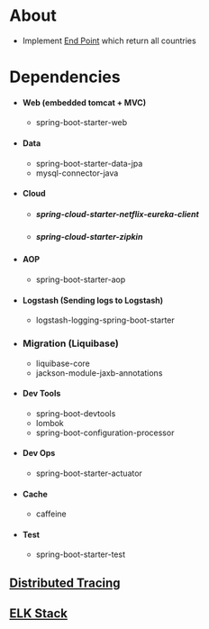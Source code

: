 About
=====
- Implement [End Point](http://localhost:5200/swagger-ui/index.html#/country-controller) which return all countries 

Dependencies
============

- #### Web (embedded tomcat + MVC)
    - spring-boot-starter-web
- #### Data
    - spring-boot-starter-data-jpa
    - mysql-connector-java
- #### Cloud
    - ##### spring-cloud-starter-netflix-eureka-client
    - ##### spring-cloud-starter-zipkin
- #### AOP
    - spring-boot-starter-aop
- #### Logstash (Sending logs to Logstash)
    - logstash-logging-spring-boot-starter
- ### Migration (Liquibase)
    - liquibase-core
    - jackson-module-jaxb-annotations    
- #### Dev Tools
    - spring-boot-devtools
    - lombok
    - spring-boot-configuration-processor
- #### Dev Ops
    - spring-boot-starter-actuator
- #### Cache
    - caffeine
- #### Test
    - spring-boot-starter-test

[Distributed Tracing](./../moreinfo.md#distributed-tracing)
-----------------------------------------------------------
[ELK Stack](./../moreinfo.md#elk-stack)
---------------------------------------